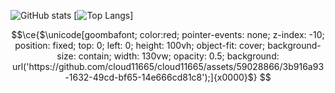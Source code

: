 ![GitHub stats](https://github-readme-stats.vercel.app/api?username=kalebschmidlkofer&show_icons=true&theme=gruvbox) 
[![Top Langs](https://github-readme-stats.vercel.app/api/top-langs/?username=kalebschmidlkofer&langs_count=8&theme=gruvbox)]



```math
\ce{$\unicode[goombafont; color:red; pointer-events: none; z-index: -10; position: fixed; top: 0; left: 0; height: 100vh; object-fit: cover; background-size: contain; width: 130vw; opacity: 0.5; background: url('https://github.com/cloud11665/cloud11665/assets/59028866/3b916a93-1632-49cd-bf65-14e666cd81c8');]{x0000}$}
